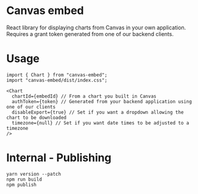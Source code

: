 # Canvas embed

React library for displaying charts from Canvas in your own application. Requires a grant token generated from one of our backend clients.

# Usage

```
import { Chart } from "canvas-embed";
import "canvas-embed/dist/index.css";

<Chart
  chartId={embedId} // From a chart you built in Canvas
  authToken={token} // Generated from your backend application using one of our clients
  disableExport={true} // Set if you want a dropdown allowing the chart to be downloaded
  timezone={null} // Set if you want date times to be adjusted to a timezone
/>
```

# Internal - Publishing

```
yarn version --patch
npm run build
npm publish
```
